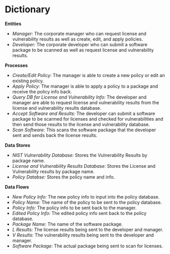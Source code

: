 # Dictionary

<b>Entities</b>
<ul>
<li><i>Manager:</i> The corporate manager who can request license and vulnerability results as well as create, edit, and apply policies.</li>
<li><i>Developer:</i> The corporate developer who can submit a software package to be scanned as well as request license and vulnerability results.</li>
</ul>
<b>Processes</b>
<ul>
<li><i>Create/Edit Policy:</i> The manager is able to create a new policy or edit an existing policy.</li>
<li><i>Apply Policy:</i> The manager is able to apply a policy to a package and receive the policy info back. </li>
<li><i>Query DB for License and Vulnerability Info:</i> The developer and manager are able to request license and vulnerability results from the license and vulnerability results database.</li>
<li><i>Accept Software and Results:</i> The developer can submit a software package to be scanned for licenses and checked for vulnerabilities and then send those results to the license and vulnerability database.</li>
<li><i>Scan Software:</i> This scans the software package that the developer sent and sends back the license results.</li>
</ul>
<b>Data Stores</b>
<ul>
<li><i>NIST Vulnerability Database:</i> Stores the Vulnerability Results by package name.</li>
<li><i>License and Vulnerability Results Database:</i> Stores the License and Vulnerability results by package name.</li>
<li><i>Policy Databse:</i> Stores the policy name and info.</li>
</ul>
<b>Data Flows</b>
<ul>
<li><i>New Policy Info:</i> The new policy info to input into the policy database.</li>
<li><i>Policy Name:</i> The name of the policy to be sent to the policy database.</li>
<li><i>Policy Info:</i> The policy info to be sent back to the manager.</li>
<li><i>Edited Policy Info:</i> The edited policy info sent back to the policy database.</li>
<li><i>Package Name:</i> The name of the software package.</li>
<li><i>L Results:</i> The license results being sent to the developer and manager.</li>
<li><i>V Results:</i> The vulnerability results being sent to the developer and manager.</li>
<li><i>Software Package:</i> The actual package being sent to scan for licenses.</li>
</ul>
